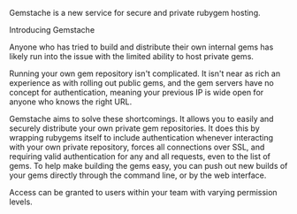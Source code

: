 Gemstache is a new service for secure and private rubygem hosting.


Introducing Gemstache

Anyone who has tried to build and distribute their own internal gems has likely run into the issue with the limited ability to host private gems.

Running your own gem repository isn't complicated.  It isn't near as rich an experience as with rolling out public gems, and the gem servers have no concept for authentication, meaning your previous IP is wide open for anyone who knows the right URL.

Gemstache aims to solve these shortcomings.  It allows you to easily and securely distribute your own private gem repositories.  It does this by wrapping rubygems itself to include authentication whenever interacting with your own private repository, forces all connections over SSL, and requiring valid authentication for any and all requests, even to the list of gems.  To help make building the gems easy, you can push out new builds of your gems directly through the command line, or by the web interface.

Access can be granted to users within your team with varying permission levels.